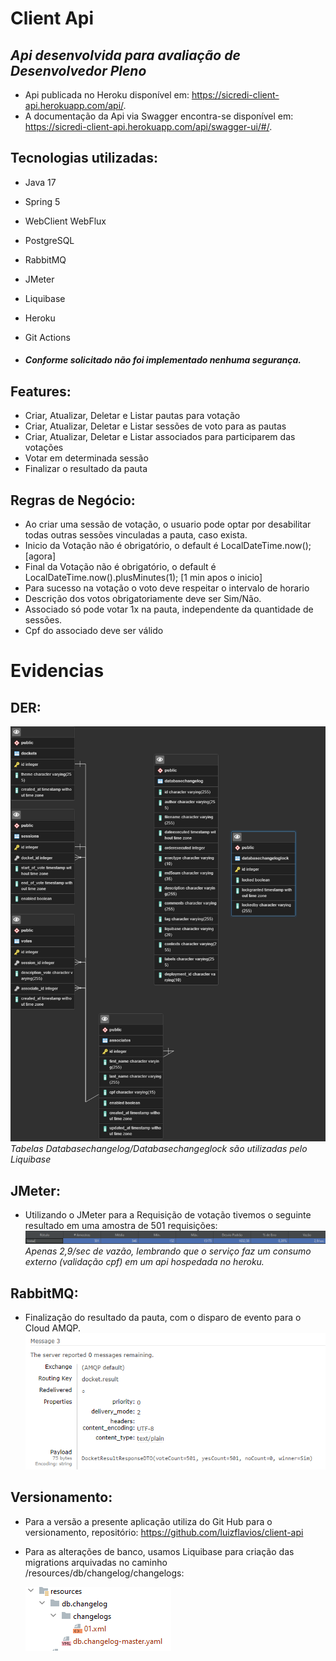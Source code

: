 # Client Api

## _Api desenvolvida para avaliação de Desenvolvedor Pleno_

- Api publicada no Heroku disponível em: https://sicredi-client-api.herokuapp.com/api/.
- A documentação da Api via Swagger encontra-se disponível
  em: https://sicredi-client-api.herokuapp.com/api/swagger-ui/#/.

## Tecnologias utilizadas:

- Java 17
- Spring 5
- WebClient WebFlux
- PostgreSQL
- RabbitMQ
- JMeter
- Liquibase
- Heroku
- Git Actions

- ##### Conforme solicitado não foi implementado nenhuma segurança.

## Features:

- Criar, Atualizar, Deletar e Listar pautas para votação
- Criar, Atualizar, Deletar e Listar sessões de voto para as pautas
- Criar, Atualizar, Deletar e Listar associados para participarem das votações
- Votar em determinada sessão
- Finalizar o resultado da pauta

## Regras de Negócio:

- Ao criar uma sessão de votação, o usuario pode optar por desabilitar todas outras sessões vinculadas a pauta, caso
  exista.
- Inicio da Votação não é obrigatório, o default é LocalDateTime.now(); [agora]
- Final da Votação não é obrigatório, o default é LocalDateTime.now().plusMinutes(1); [1 min apos o inicio]
- Para sucesso na votação o voto deve respeitar o intervalo de horario
- Descrição dos votos obrigatoriamente deve ser Sim/Não.
- Associado só pode votar 1x na pauta, independente da quantidade de sessões.
- Cpf do associado deve ser válido

# Evidencias

## DER:

![img_3.png](src/main/resources/static/img_3.png)  
_Tabelas Databasechangelog/Databasechangeglock são utilizadas pelo Liquibase_

## JMeter:

- Utilizando o JMeter para a Requisição de votação tivemos o seguinte resultado em uma amostra de 501 requisições:
  ![img.png](src/main/resources/static/img.png)
  _Apenas 2,9/sec de vazão, lembrando que o serviço faz um consumo externo (validação cpf) em um api hospedada no
  heroku._

## RabbitMQ:

- Finalização do resultado da pauta, com o disparo de evento para o Cloud AMQP.
  ![img_1.png](src/main/resources/static/img_1.png)

## Versionamento:

- Para a versão a presente aplicação utiliza do Git Hub para o versionamento,
  repositório: https://github.com/luizflavios/client-api
- Para as alterações de banco, usamos Liquibase para criação das migrations arquivadas no caminho
  /resources/db/changelog/changelogs:

  ![img_2.png](src/main/resources/static/img_2.png)